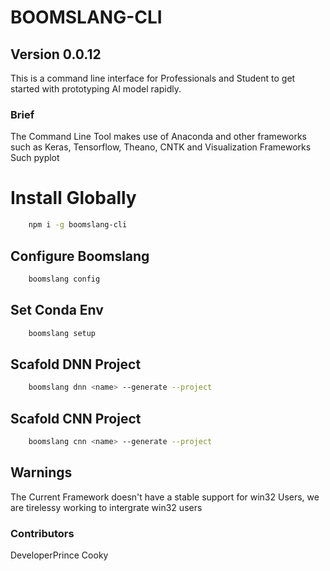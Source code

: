 # BOOMSLANG-CLI 

## Version 0.0.12

This is a command line interface for Professionals and Student to get started with prototyping AI model rapidly.

### Brief

The Command Line Tool makes use of Anaconda and other frameworks such as Keras, Tensorflow, Theano,
CNTK and Visualization Frameworks Such pyplot 

# Install Globally 

```bash 
    npm i -g boomslang-cli
```

## Configure Boomslang

```bash
    boomslang config
```

## Set Conda Env

```bash
    boomslang setup
```
## Scafold DNN Project

```bash
    boomslang dnn <name> --generate --project
```

## Scafold CNN Project

```bash
    boomslang cnn <name> --generate --project
```
## Warnings

The Current Framework doesn't have a stable support for win32 Users, we are tirelessy working to intergrate win32 users


### Contributors

DeveloperPrince
Cooky
